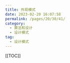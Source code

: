 ```yaml
---
title: 外观模式
date: 2023-02-20 16:07:58
permalink: /pages/20/30/41/
category: 
  - 算法和设计
  - 设计模式
tag: 
  - 设计模式
---
```


<!-- more -->
[[TOC]]


